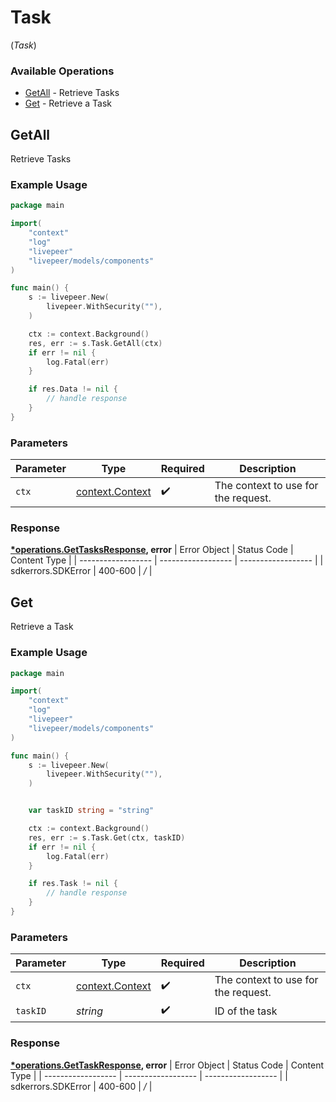 # Task
(*Task*)

### Available Operations

* [GetAll](#getall) - Retrieve Tasks
* [Get](#get) - Retrieve a Task

## GetAll

Retrieve Tasks

### Example Usage

```go
package main

import(
	"context"
	"log"
	"livepeer"
	"livepeer/models/components"
)

func main() {
    s := livepeer.New(
        livepeer.WithSecurity(""),
    )

    ctx := context.Background()
    res, err := s.Task.GetAll(ctx)
    if err != nil {
        log.Fatal(err)
    }

    if res.Data != nil {
        // handle response
    }
}
```

### Parameters

| Parameter                                             | Type                                                  | Required                                              | Description                                           |
| ----------------------------------------------------- | ----------------------------------------------------- | ----------------------------------------------------- | ----------------------------------------------------- |
| `ctx`                                                 | [context.Context](https://pkg.go.dev/context#Context) | :heavy_check_mark:                                    | The context to use for the request.                   |


### Response

**[*operations.GetTasksResponse](../../models/operations/gettasksresponse.md), error**
| Error Object       | Status Code        | Content Type       |
| ------------------ | ------------------ | ------------------ |
| sdkerrors.SDKError | 400-600            | */*                |

## Get

Retrieve a Task

### Example Usage

```go
package main

import(
	"context"
	"log"
	"livepeer"
	"livepeer/models/components"
)

func main() {
    s := livepeer.New(
        livepeer.WithSecurity(""),
    )


    var taskID string = "string"

    ctx := context.Background()
    res, err := s.Task.Get(ctx, taskID)
    if err != nil {
        log.Fatal(err)
    }

    if res.Task != nil {
        // handle response
    }
}
```

### Parameters

| Parameter                                             | Type                                                  | Required                                              | Description                                           |
| ----------------------------------------------------- | ----------------------------------------------------- | ----------------------------------------------------- | ----------------------------------------------------- |
| `ctx`                                                 | [context.Context](https://pkg.go.dev/context#Context) | :heavy_check_mark:                                    | The context to use for the request.                   |
| `taskID`                                              | *string*                                              | :heavy_check_mark:                                    | ID of the task                                        |


### Response

**[*operations.GetTaskResponse](../../models/operations/gettaskresponse.md), error**
| Error Object       | Status Code        | Content Type       |
| ------------------ | ------------------ | ------------------ |
| sdkerrors.SDKError | 400-600            | */*                |
